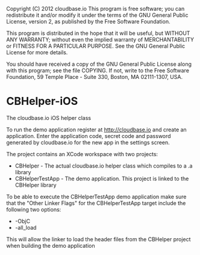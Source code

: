 Copyright (C) 2012 cloudbase.io
This program is free software; you can redistribute it and/or modify it under
the terms of the GNU General Public License, version 2, as published by
the Free Software Foundation.
 
This program is distributed in the hope that it will be useful,
but WITHOUT ANY WARRANTY; without even the implied warranty of MERCHANTABILITY
or FITNESS FOR A PARTICULAR PURPOSE.  See the GNU General Public License
for more details.
 
You should have received a copy of the GNU General Public License
along with this program; see the file COPYING.  If not, write to the Free
Software Foundation, 59 Temple Place - Suite 330, Boston, MA
02111-1307, USA.

CBHelper-iOS
============

The cloudbase.io iOS helper class

To run the demo application register at http://cloudbase.io and create an application. Enter the
application code, secret code and password generated by cloudbase.io for the new app in the settings screen.

The project contains an XCode workspace with two projects:
- CBHelper - The actual cloudbase.io helper class which compiles to a .a library
- CBHelperTestApp - The demo application. This project is linked to the CBHelper library

To be able to execute the CBHelperTestApp demo application make sure that the "Other Linker Flags"
for the CBHelperTestApp target include the following two options:
* -ObjC
* -all_load

This will allow the linker to load the header files from the CBHelper project when building
the demo application